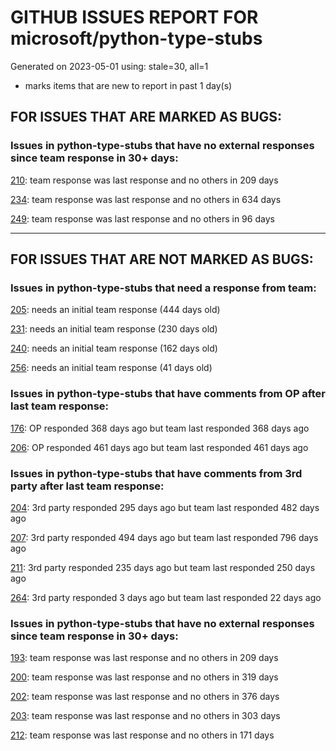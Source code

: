 
# GITHUB ISSUES REPORT FOR microsoft/python-type-stubs


Generated on 2023-05-01 using: stale=30, all=1


* marks items that are new to report in past 1 day(s)


## FOR ISSUES THAT ARE MARKED AS BUGS:


### Issues in python-type-stubs that have no external responses since team response in 30+ days:


  [210](https://github.com/microsoft/python-type-stubs/issues/210 "The IntelliSense of Pylance works not well"): team response was last response and no others in 209 days

  [234](https://github.com/microsoft/python-type-stubs/issues/234 "pandas read_excel(), DataFrame.iloc[] stubs issues"): team response was last response and no others in 634 days

  [249](https://github.com/microsoft/python-type-stubs/issues/249 "matplotlib colors.py stub"): team response was last response and no others in 96 days

---

## FOR ISSUES THAT ARE NOT MARKED AS BUGS:


### Issues in python-type-stubs that need a response from team:


  [205](https://github.com/microsoft/python-type-stubs/issues/205 "[BUG?] VSCode Intellisense Fails To Complete Python's PyQt API Properties"): needs an initial team response (444 days old)

  [231](https://github.com/microsoft/python-type-stubs/issues/231 "[cv2] cv2.add can accept scalar value, not only `Mat`"): needs an initial team response (230 days old)

  [240](https://github.com/microsoft/python-type-stubs/issues/240 "[Matplotlib] Uncorrect type-hint in `font_manager.FontProperties`"): needs an initial team response (162 days old)

  [256](https://github.com/microsoft/python-type-stubs/issues/256 "Why does the dict returned by matplotlib.pyplot.subplot_mosaic have Text as key type?"): needs an initial team response (41 days old)

### Issues in python-type-stubs that have comments from OP after last team response:


  [176](https://github.com/microsoft/python-type-stubs/issues/176 "request : opencv-contrib"): OP responded 368 days ago but team last responded 368 days ago

  [206](https://github.com/microsoft/python-type-stubs/issues/206 "No suggestion/autocomplete for example for xml.dom.minidom objects"): OP responded 461 days ago but team last responded 461 days ago

### Issues in python-type-stubs that have comments from 3rd party after last team response:


  [204](https://github.com/microsoft/python-type-stubs/issues/204 "Intellisense does work with GTK+ 3 (GObject Introspection)"): 3rd party responded 295 days ago but team last responded 482 days ago

  [207](https://github.com/microsoft/python-type-stubs/issues/207 "RPi.GPIO does not work"): 3rd party responded 494 days ago but team last responded 796 days ago

  [211](https://github.com/microsoft/python-type-stubs/issues/211 "Publish each stubs as stub-only package"): 3rd party responded 235 days ago but team last responded 250 days ago

  [264](https://github.com/microsoft/python-type-stubs/issues/264 "Add how to install and use section to README"): 3rd party responded 3 days ago but team last responded 22 days ago

### Issues in python-type-stubs that have no external responses since team response in 30+ days:


  [193](https://github.com/microsoft/python-type-stubs/issues/193 "VS Code AutoComplete does not include some functions of 3rd Party Modules like (NumPy, Pandas, Matplotlib,...)"): team response was last response and no others in 209 days

  [200](https://github.com/microsoft/python-type-stubs/issues/200 "PyRight doesn't see arguments of constructor for class inherited from pandas.DataFrame"): team response was last response and no others in 319 days

  [202](https://github.com/microsoft/python-type-stubs/issues/202 "vscode autocomplete not working for 'cv2.dnn_DetectionModel' Class"): team response was last response and no others in 376 days

  [203](https://github.com/microsoft/python-type-stubs/issues/203 "Pylance incorrect unreachable result with pwntools"): team response was last response and no others in 303 days

  [212](https://github.com/microsoft/python-type-stubs/issues/212 "Pylance not be resolved the mongoengine"): team response was last response and no others in 171 days
